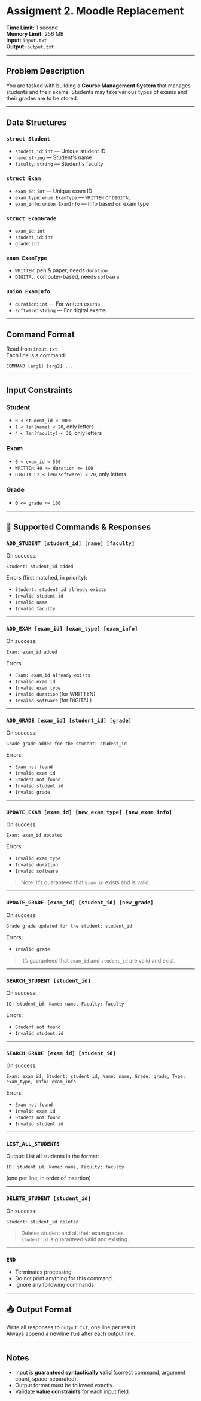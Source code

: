 # Assigment 2. Moodle Replacement

**Time Limit:** 1 second  
**Memory Limit:** 256 MB  
**Input:** `input.txt`  
**Output:** `output.txt`

---

## Problem Description

You are tasked with building a **Course Management System** that manages students and their exams. Students may take various types of exams and their grades are to be stored.

---

## Data Structures

### `struct Student`
- `student_id`: `int` — Unique student ID
- `name`: `string` — Student's name
- `faculty`: `string` — Student's faculty

### `struct Exam`
- `exam_id`: `int` — Unique exam ID
- `exam_type`: `enum ExamType` — `WRITTEN` or `DIGITAL`
- `exam_info`: `union ExamInfo` — Info based on exam type

### `struct ExamGrade`
- `exam_id`: `int`
- `student_id`: `int`
- `grade`: `int`

### `enum ExamType`
- `WRITTEN`: pen & paper, needs `duration`
- `DIGITAL`: computer-based, needs `software`

### `union ExamInfo`
- `duration`: `int` — For written exams
- `software`: `string` — For digital exams

---

## Command Format

Read from `input.txt`  
Each line is a command:

```text
COMMAND [arg1] [arg2] ...
```

---

## Input Constraints

### Student
- `0 < student_id < 1000`
- `1 < len(name) < 20`, only letters
- `4 < len(faculty) < 30`, only letters

### Exam
- `0 < exam_id < 500`
- `WRITTEN`: `40 <= duration <= 180`
- `DIGITAL`: `2 < len(software) < 20`, only letters

### Grade
- `0 <= grade <= 100`

---

## 🧾 Supported Commands & Responses

### `ADD_STUDENT [student_id] [name] [faculty]`

On success:
```
Student: student_id added
```

Errors (first matched, in priority):
- `Student: student_id already exists`
- `Invalid student id`
- `Invalid name`
- `Invalid faculty`

---

### `ADD_EXAM [exam_id] [exam_type] [exam_info]`

On success:
```
Exam: exam_id added
```

Errors:
- `Exam: exam_id already exists`
- `Invalid exam id`
- `Invalid exam type`
- `Invalid duration` (for WRITTEN)
- `Invalid software` (for DIGITAL)

---

### `ADD_GRADE [exam_id] [student_id] [grade]`

On success:
```
Grade grade added for the student: student_id
```

Errors:
- `Exam not found`
- `Invalid exam id`
- `Student not found`
- `Invalid student id`
- `Invalid grade`

---

### `UPDATE_EXAM [exam_id] [new_exam_type] [new_exam_info]`

On success:
```
Exam: exam_id updated
```

Errors:
- `Invalid exam type`
- `Invalid duration`
- `Invalid software`

> Note: It’s guaranteed that `exam_id` exists and is valid.

---

### `UPDATE_GRADE [exam_id] [student_id] [new_grade]`

On success:
```
Grade grade updated for the student: student_id
```

Errors:
- `Invalid grade`

> It’s guaranteed that `exam_id` and `student_id` are valid and exist.

---

### `SEARCH_STUDENT [student_id]`

On success:
```
ID: student_id, Name: name, Faculty: faculty
```

Errors:
- `Student not found`
- `Invalid student id`

---

### `SEARCH_GRADE [exam_id] [student_id]`

On success:
```
Exam: exam_id, Student: student_id, Name: name, Grade: grade, Type: exam_type, Info: exam_info
```

Errors:
- `Exam not found`
- `Invalid exam id`
- `Student not found`
- `Invalid student id`

---

### `LIST_ALL_STUDENTS`

Output:
List all students in the format:
```
ID: student_id, Name: name, Faculty: faculty
```
(one per line, in order of insertion)

---

### `DELETE_STUDENT [student_id]`

On success:
```
Student: student_id deleted
```

> Deletes student and all their exam grades.  
> `student_id` is guaranteed valid and existing.

---

### `END`

- Terminates processing.
- Do not print anything for this command.
- Ignore any following commands.

---

## 📤 Output Format

Write all responses to `output.txt`, one line per result.  
Always append a newline (`\n`) after each output line.

---

## Notes

- Input is **guaranteed syntactically valid** (correct command, argument count, space-separated).
- Output format must be followed exactly.
- Validate **value constraints** for each input field.

